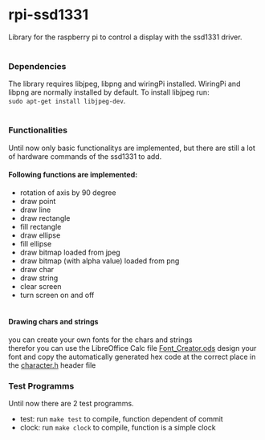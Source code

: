 # rpi-ssd1331
Library for the raspberry pi to control a display with the ssd1331 driver. <br/> <br/>


### Dependencies
The library requires libjpeg, libpng and wiringPi installed. WiringPi and libpng are normally installed by default. To install libjpeg run: <br/> 
`sudo apt-get install libjpeg-dev`. <br/> <br/>


### Functionalities
Until now only basic functionalitys are implemented, but there are still a lot of hardware commands of the ssd1331 to add. <br/>
#### Following functions are implemented: <br/>
- rotation of axis by 90 degree
- draw point
- draw line
- draw rectangle
- fill rectangle
- draw ellipse
- fill ellipse
- draw bitmap loaded from jpeg
- draw bitmap (with alpha value) loaded from png
- draw char
- draw string
- clear screen
- turn screen on and off <br/> <br/>

#### Drawing chars and strings
you can create your own fonts for the chars and strings <br/>
therefor you can use the LibreOffice Calc file [Font_Creator.ods](Material/Font_Creator.ods) design your font and copy the automatically generated hex code at the correct place in the [character.h](Programm/character.h) header file <br/>

### Test Programms
Until now there are 2 test programms. <br/>
- test: run `make test` to compile, function dependent of commit
- clock: run `make clock` to compile, function is a simple clock
